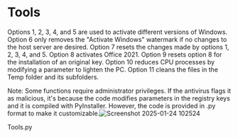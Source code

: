 # Tools
Options 1, 2, 3, 4, and 5 are used to activate different versions of Windows. 
Option 6 only removes the "Activate Windows" watermark if no changes to the host server are desired. 
Option 7 resets the changes made by options 1, 2, 3, 4, and 5. 
Option 8 activates Office 2021. 
Option 9 resets option 8 for the installation of an original key. 
Option 10 reduces CPU processes by modifying a parameter to lighten the PC. 
Option 11 cleans the files in the Temp folder and its subfolders.

Note: Some functions require administrator privileges. If the antivirus flags it as malicious, it's because the code modifies parameters in the registry keys and it is compiled with PyInstaller. However, the code is provided in .py format to make it customizable.![Screenshot 2025-01-24 102524](https://github.com/user-attachments/assets/29c218e1-c7bd-453e-b835-caa127c84f16)

Tools.py
